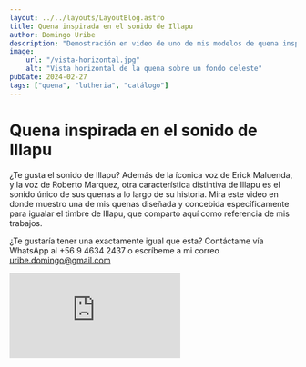```yaml
---
layout: ../../layouts/LayoutBlog.astro
title: Quena inspirada en el sonido de Illapu
author: Domingo Uribe
description: "Demostración en video de uno de mis modelos de quena inspirada en el sonido clásico de Illapu."
image: 
    url: "/vista-horizontal.jpg"
    alt: "Vista horizontal de la quena sobre un fondo celeste"
pubDate: 2024-02-27
tags: ["quena", "lutheria", "catálogo"]
---
```


# Quena inspirada en el sonido de Illapu

¿Te gusta el sonido de Illapu? Además de la íconica voz de Erick Maluenda, y la voz de Roberto Marquez, otra característica distintiva de Illapu es el sonido único de sus quenas a lo largo de su historia. Mira este video en donde muestro una de mis quenas diseñada y concebida específicamente para igualar el timbre de Illapu, que comparto aquí como referencia de mis trabajos. 

¿Te gustaría tener una exactamente igual que esta? Contáctame vía WhatsApp al +56 9 4634 2437 o escríbeme a mi correo uribe.domingo@gmail.com

<iframe src="https://www.youtube.com/embed/Xt1PceN4utQ?si=pVbPsc5YlPA6olik" title="YouTube video player" frameborder="0" allow="accelerometer; autoplay; clipboard-write; encrypted-media; gyroscope; picture-in-picture; web-share" allowfullscreen></iframe>